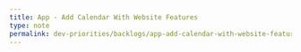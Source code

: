 ```yaml
---
title: App - Add Calendar With Website Features
type: note
permalink: dev-priorities/backlogs/app-add-calendar-with-website-features
---
```

